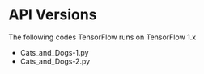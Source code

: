 # API Versions

The following codes TensorFlow runs on TensorFlow 1.x

- Cats_and_Dogs-1.py
- Cats_and_Dogs-2.py
